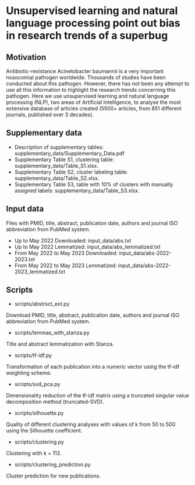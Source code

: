 # Unsupervised learning and natural language processing point out bias in research trends of a superbug 
## Motivation
Antibiotic-resistance Acinetobacter baumannii is a very important nosocomial pathogen worldwide. Thousands of studies have been conducted about this pathogen. However, there has not been any attempt to use all this information to highlight the research trends concerning this pathogen. Here we use unsupervised learning and natural language processing (NLP), two areas of Artificial Intelligence, to analyse the most extensive database of articles created (5500+ articles, from 851 different journals, published over 3 decades). 

## Supplementary data
* Description of supplementary tables: supplementary_data/Supplementary_Data.pdf
* Supplementary Table S1, clustering table: supplementary_data/Table_S1.xlsx.
* Supplementary Table S2, cluster labeling table: supplementary_data/Table_S2.xlsx. 
* Supplementary Table S3, table with 10% of clusters with manually assigned labels: supplementary_data/Table_S3.xlsx.

## Input data
Files with PMID, title, abstract, publication date, authors and journal ISO
abbreviation from PubMed system.
* Up to May 2022 Downloaded: input_data/abs.txt
* Up to May 2022 Lemmatized: input_data/abs_lemmatized.txt
* From May 2022 to May 2023 Downloaded: input_data/abs-2022-2023.txt 
* From May 2022 to May 2023 Lemmatized: input_data/abs-2022-2023_lemmatized.txt 

##  Scripts
* scripts/abstrsct_ext.py

Download PMID, title, abstract, publication date, authors and journal ISO
abbreviation from PubMed system.

* scripts/lemmas_with_stanza.py

Title and abstract lemmatization with Stanza.

* scripts/tf-idf.py

Transformation of each publication into a numeric vector using the tf-idf weighting scheme.

* scripts/svd_pca.py

Dimensionality reduction of the tf-idf matrix using a truncated singular value decomposition method (truncated-SVD).

* scripts/silhouette.py

Quality of different clustering analyses with values of k from 50 to 500 using the Silhouette coefficient.

* scripts/clustering.py

Clustering with k = 113.

* scripts/clustering_prediction.py

Cluster prediction for new publications.

